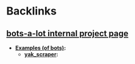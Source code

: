 
# Backlinks
## [bots-a-lot internal project page](<bots-a-lot internal project page.md>)
- **[Examples (of bots)](<Examples (of bots).md>):**
    - **[yak_scraper](<yak_scraper.md>):**

